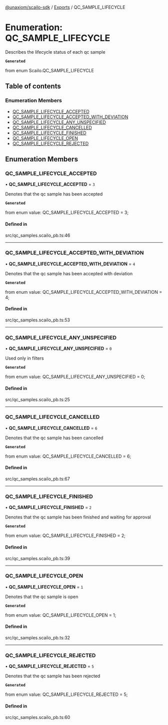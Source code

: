 [@unaxiom/scailo-sdk](../README.md) / [Exports](../modules.md) / QC\_SAMPLE\_LIFECYCLE

# Enumeration: QC\_SAMPLE\_LIFECYCLE

Describes the lifecycle status of each qc sample

**`Generated`**

from enum Scailo.QC_SAMPLE_LIFECYCLE

## Table of contents

### Enumeration Members

- [QC\_SAMPLE\_LIFECYCLE\_ACCEPTED](QC_SAMPLE_LIFECYCLE.md#qc_sample_lifecycle_accepted)
- [QC\_SAMPLE\_LIFECYCLE\_ACCEPTED\_WITH\_DEVIATION](QC_SAMPLE_LIFECYCLE.md#qc_sample_lifecycle_accepted_with_deviation)
- [QC\_SAMPLE\_LIFECYCLE\_ANY\_UNSPECIFIED](QC_SAMPLE_LIFECYCLE.md#qc_sample_lifecycle_any_unspecified)
- [QC\_SAMPLE\_LIFECYCLE\_CANCELLED](QC_SAMPLE_LIFECYCLE.md#qc_sample_lifecycle_cancelled)
- [QC\_SAMPLE\_LIFECYCLE\_FINISHED](QC_SAMPLE_LIFECYCLE.md#qc_sample_lifecycle_finished)
- [QC\_SAMPLE\_LIFECYCLE\_OPEN](QC_SAMPLE_LIFECYCLE.md#qc_sample_lifecycle_open)
- [QC\_SAMPLE\_LIFECYCLE\_REJECTED](QC_SAMPLE_LIFECYCLE.md#qc_sample_lifecycle_rejected)

## Enumeration Members

### QC\_SAMPLE\_LIFECYCLE\_ACCEPTED

• **QC\_SAMPLE\_LIFECYCLE\_ACCEPTED** = ``3``

Denotes that the qc sample has been accepted

**`Generated`**

from enum value: QC_SAMPLE_LIFECYCLE_ACCEPTED = 3;

#### Defined in

src/qc_samples.scailo_pb.ts:46

___

### QC\_SAMPLE\_LIFECYCLE\_ACCEPTED\_WITH\_DEVIATION

• **QC\_SAMPLE\_LIFECYCLE\_ACCEPTED\_WITH\_DEVIATION** = ``4``

Denotes that the qc sample has been accepted with deviation

**`Generated`**

from enum value: QC_SAMPLE_LIFECYCLE_ACCEPTED_WITH_DEVIATION = 4;

#### Defined in

src/qc_samples.scailo_pb.ts:53

___

### QC\_SAMPLE\_LIFECYCLE\_ANY\_UNSPECIFIED

• **QC\_SAMPLE\_LIFECYCLE\_ANY\_UNSPECIFIED** = ``0``

Used only in filters

**`Generated`**

from enum value: QC_SAMPLE_LIFECYCLE_ANY_UNSPECIFIED = 0;

#### Defined in

src/qc_samples.scailo_pb.ts:25

___

### QC\_SAMPLE\_LIFECYCLE\_CANCELLED

• **QC\_SAMPLE\_LIFECYCLE\_CANCELLED** = ``6``

Denotes that the qc sample has been cancelled

**`Generated`**

from enum value: QC_SAMPLE_LIFECYCLE_CANCELLED = 6;

#### Defined in

src/qc_samples.scailo_pb.ts:67

___

### QC\_SAMPLE\_LIFECYCLE\_FINISHED

• **QC\_SAMPLE\_LIFECYCLE\_FINISHED** = ``2``

Denotes that the qc sample has been finished and waiting for approval

**`Generated`**

from enum value: QC_SAMPLE_LIFECYCLE_FINISHED = 2;

#### Defined in

src/qc_samples.scailo_pb.ts:39

___

### QC\_SAMPLE\_LIFECYCLE\_OPEN

• **QC\_SAMPLE\_LIFECYCLE\_OPEN** = ``1``

Denotes that the qc sample is open

**`Generated`**

from enum value: QC_SAMPLE_LIFECYCLE_OPEN = 1;

#### Defined in

src/qc_samples.scailo_pb.ts:32

___

### QC\_SAMPLE\_LIFECYCLE\_REJECTED

• **QC\_SAMPLE\_LIFECYCLE\_REJECTED** = ``5``

Denotes that the qc sample has been rejected

**`Generated`**

from enum value: QC_SAMPLE_LIFECYCLE_REJECTED = 5;

#### Defined in

src/qc_samples.scailo_pb.ts:60
